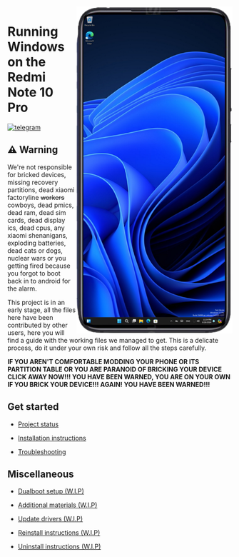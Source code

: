 <img align="right" src="https://github.com/fnm04-sh/woa-pyxis/blob/main/Picsart_24-09-28_14-35-32-946.png" width="350" alt="Windows 11 running on sweet">

# Running Windows on the Redmi Note 10 Pro
[![telegram](https://img.shields.io/badge/chat-telegram-brightgreen.svg?logo=telegram&style=flat-square)](https://t.me/WinOnMIX2S)

## ⚠️ Warning
We're not responsible for bricked devices, missing recovery partitions, dead xiaomi factoryline ~~workers~~ cowboys, dead pmics, dead ram, dead sim cards, dead display ics, dead cpus, any xiaomi shenanigans, exploding batteries, dead cats or dogs, nuclear wars or you getting fired because you forgot to boot back in to android for the alarm.

This project is in an early stage, all the files here have been contributed by other users, here you will find a guide with the working files we managed to get. This is a delicate process, do it under your own risk and follow all the steps carefully.

**IF YOU AREN'T COMFORTABLE MODDING YOUR PHONE OR ITS PARTITION TABLE OR YOU ARE PARANOID OF BRICKING YOUR DEVICE CLICK AWAY NOW!!! YOU HAVE BEEN WARNED, YOU ARE ON YOUR OWN IF YOU BRICK YOUR DEVICE!!! AGAIN! YOU HAVE BEEN WARNED!!!**


## Get started
- [Project status](guide/status.md)

- [Installation instructions](guide/1-partition.md)

- [Troubleshooting](guide/troubleshooting.md)


## Miscellaneous
- [Dualboot setup (W.I.P)](guide/dualboot.md)

- [Additional materials (W.I.P)](guide/materials.md)

- [Update drivers (W.I.P)](guide/update.md)

- [Reinstall instructions (W.I.P)](guide/reinstall.md)

- [Uninstall instructions (W.I.P)](guide/uninstall.md)

